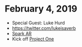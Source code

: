# February 4, 2019

- Special Guest: Luke Hurd
- https://twitter.com/lukeisaverb
- [Spark AR](https://www.sparkar.com/ar-studio/)
- Kick off [Project One](../projects/project-1.md)
